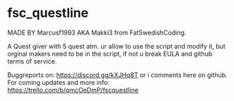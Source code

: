 # fsc_questline
MADE BY Marcusf1993 AKA Makki3 from FatSwedishCoding.

A Quest giver with 5 quest atm.
ur allow to use the script and modify it,
 but orginal makers need to be in the script, if not u break EULA and github terms of service.

Buggreports on: https://discord.gg/kXJHq8T or i comments here on github.
For coming updates and more info: https://trello.com/b/qmcOeDmP/fscquestline
